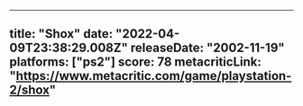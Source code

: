 
---
title: "Shox"
date: "2022-04-09T23:38:29.008Z"
releaseDate: "2002-11-19"
platforms: ["ps2"]
score: 78
metacriticLink: "https://www.metacritic.com/game/playstation-2/shox"
---
